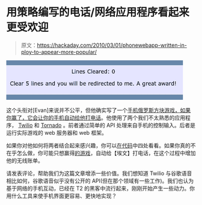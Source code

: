 # 用策略编写的电话/网络应用程序看起来更受欢迎

> 原文：<https://hackaday.com/2010/03/01/phonewebapp-written-in-ploy-to-appear-more-popular/>

![](img/b5b0f5b48226e9868319562a685a6a28.png "develop-uses-ploy-to-make-friends")

这个头衔对[Evan]来说并不公平，但他确实写了一个[手机俄罗斯方块游戏，如果你赢了，它会让你的手机自动给他打电话](http://www.infectmac.com/2010/02/tetris-with-twilio.html)。他使用了两个我们不太熟悉的应用程序， [Twilio](http://www.twilio.com/) 和 [Tornado](http://www.tornadoweb.org/) 。前者通过简单的 API 处理来自手机的控制输入。后者是运行实际游戏的 web 服务器和 web 框架。

如果你对他如何将两者结合起来感兴趣，你可以[在代码](http://bitbucket.org/evanlong/twilio-tetris-game/)中四处看看。如果你真的不在乎怎么做，你可能只想赢得[的游戏](http://tetris.evanlong.info/)，自动给【埃文】打电话，在这个过程中增加他的无线账单。

请发表评论，帮助我们为这篇文章增添一些价值。我们想知道 Twilio 与谷歌语音相比如何，谷歌语音似乎没有公开的 API(但在那个领域有一些工作)。我们也认为基于网络的手机互动，已经在 T2 的黑客中流行起来，刚刚开始产生一些动力。你用什么工具来使手机界面更容易、更快地实现？